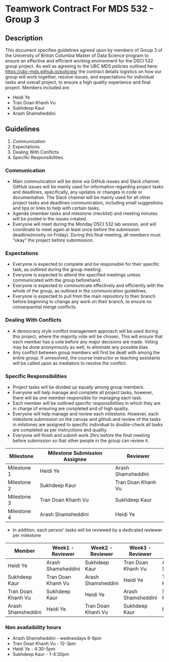 # Teamwork Contract For MDS 532 - Group 3

## Description
This document specifies guidelines agreed upon by members of Group 3 of the University of British Columbia Master of Data Science program to ensure an effective and efficient working environment for the DSCI 532 group project.
As well as agreeing to the UBC MDS policies outlined here: https://ubc-mds.github.io/policies/ the contract details logistics on how our group will work together, resolve issues, and expectations for individual tasks and overall project, to ensure a high quality experience and final project. Members included are:

* Heidi Ye
* Tran Doan Khanh Vu
* Sukhdeep Kaur
* Arash Shamsheddini

## Guidelines
1. Communication
2. Expectations
3. Dealing With Conflicts
4. Specific Responsibilities

### Communication
* Main communication will be done via GitHub issues and Slack channel. GitHub issues will be mainly used for information regarding project tasks and deadlines, specifically, any updates or changes in code or documentation. The Slack channel will be mainly used for all other project tasks and deadlines communication, including small suggestions and tips or links to help with certain tasks.
* Agenda (member tasks and milestone checklist) and meeting minutes will be posted in the issues created.
* Everyone will meet during the Monday DSCI 532 lab session, and will coordinate to meet again at least once before the submission deadline(mostly on Friday). During this final meeting, all members must "okay" the project before subnmission. 

### Expectations
* Everyone is expected to complete and be responsible for their specific task, as outlined during the group meeting.
* Everyone is expected to attend the specified meetings unless communicated with the group beforehand.
* Everyone is expected to communicate effectively and efficiently with the whole of the group, as outlined in the communication guidelines.
* Everyone is expected to pull from the main repository to their branch before beginning to change any work on their branch, to ensure no consequential merge conflicts.

### Dealing With Conflicts
* A democracy style conflict management approach will be used during this project, where the majority vote will be chosen. This will ensure that each member has a vote before any major decisions are made. Voting may be done anonymously as well, to eliminate any possible bias.
* Any conflict between group members will first be dealt with among the entire group. If unresolved, the course instructor or teaching assistants will be called upon as mediators to resolve the conflict.

### Specific Responsibilities
* Project tasks will be divided up equally among group members.
* Everyone will help manage and complete all project tasks, however, there will be one member responsible for managing each task. 
* Each member will be outlined specific responsibilities in which they are in charge of ensuring are completed and of high quality.
* Everyone will help manage and review each milestone. However, each milestone submission on the canvas and github and review of the tasks in milstones are assigned to specific individual to double-check all tasks are completed as per instructions and quality.
* Everyone will finish and submit work 2hrs before the final meeting before submission so that other people in the group can review it.


|Milestone  | Milestone Submission Assignee| Reviewer|
|-----------|---------------------|-----------------|
|Milestone 1| Heidi Ye| Arash Shamsheddini|
|Milestone 2| Sukhdeep Kaur     | Tran Doan Khanh Vu   |
|Milestone 3| Tran Doan Khanh Vu | Sukhdeep Kaur       |
|Milestone 4| Arash Shamsheddini | Heidi Ye |

* In addition, each person' tasks will be reviewed by a dedicated reviewer per milestone

|Member 			| Week1 - Reviewer	|Week2 - Reviewer	|Week3 - Reviewer	|Week4 - Reviewer	|
|-------------------|-------------------|-------------------|-------------------|-------------------|
|Heidi Ye			| Arash Shamsheddini| Sukhdeep Kaur 	| Tran Doan Khanh Vu| Arash Shamsheddini|
|Sukhdeep Kaur     	| Tran Doan Khanh Vu| Arash Shamsheddini| Heidi Ye 			| Tran Doan Khanh Vu|
|Tran Doan Khanh Vu | Sukhdeep Kaur     | Heidi Ye			| Arash Shamsheddini|Sukhdeep Kaur      |
|Arash Shamsheddini | Heidi Ye 			| Tran Doan Khanh Vu| Sukhdeep Kaur 	| Heidi Ye 			|

### Non availaibility hours
* Arash Shamsheddini - wednesdays 6-8pm
* Tran Doan Khanh Vu - 12-3pm 
* Heidi Ye - 4:30-5pm
* Sukhdeep Kaur - 1-4:30pm



